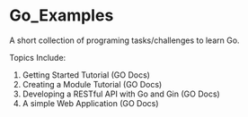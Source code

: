 # Go_Examples
A short collection of programing tasks/challenges to learn Go.

Topics Include:
1.   Getting Started Tutorial (GO Docs)
2.   Creating a Module Tutorial (GO Docs)  
3.   Developing a RESTful API with Go and Gin (GO Docs)
4.   A simple Web Application (GO Docs)
